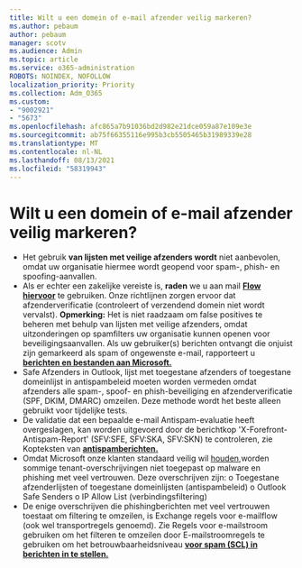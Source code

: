```yaml
---
title: Wilt u een domein of e-mail afzender veilig markeren?
ms.author: pebaum
author: pebaum
manager: scotv
ms.audience: Admin
ms.topic: article
ms.service: o365-administration
ROBOTS: NOINDEX, NOFOLLOW
localization_priority: Priority
ms.collection: Adm_O365
ms.custom:
- "9002921"
- "5673"
ms.openlocfilehash: afc865a7b91036bd2d982e21dce059a87e109e3e
ms.sourcegitcommit: ab75f66355116e995b3cb5505465b31989339e28
ms.translationtype: MT
ms.contentlocale: nl-NL
ms.lasthandoff: 08/13/2021
ms.locfileid: "58319943"
---
```

# <a name="need-to-mark-a-domain-or-email-sender-safe"></a>Wilt u een domein of e-mail afzender veilig markeren?

- Het gebruik **van lijsten met veilige afzenders wordt** niet aanbevolen, omdat uw organisatie hiermee wordt geopend voor spam-, phish- en spoofing-aanvallen.
- Als er echter een zakelijke vereiste is, **raden** we u aan mail **[Flow hiervoor](https://docs.microsoft.com/microsoft-365/security/office-365-security/create-safe-sender-lists-in-office-365?view=o365-worldwide#recommended-use-mail-flow-rules)** te gebruiken. Onze richtlijnen zorgen ervoor dat afzenderverificatie (controleert of verzendend domein niet wordt vervalst). 
    **Opmerking:** Het is niet raadzaam om false positives te beheren met behulp van lijsten met veilige afzenders, omdat uitzonderingen op spamfilters uw organisatie kunnen openen voor beveiligingsaanvallen. Als uw gebruiker(s) berichten ontvangt die onjuist zijn gemarkeerd als spam of ongewenste e-mail, rapporteert u **[berichten en bestanden aan Microsoft.](https://protection.office.com/reportsubmission)**
- Safe Afzenders in Outlook, lijst met toegestane afzenders of toegestane domeinlijst in antispambeleid moeten worden vermeden omdat afzenders alle spam-, spoof- en phish-beveiliging en afzenderverificatie (SPF, DKIM, DMARC) omzeilen.  Deze methode wordt het beste alleen gebruikt voor tijdelijke tests.
- De validatie dat een bepaalde e-mail Antispam-evaluatie heeft overgeslagen, kan worden uitgevoerd door de berichtkop 'X-Forefront-Antispam-Report' (SFV:SFE, SFV:SKA, SFV:SKN) te controleren, zie Kopteksten van **[antispamberichten.](https://docs.microsoft.com/microsoft-365/security/office-365-security/anti-spam-message-headers)**
- Omdat Microsoft onze klanten standaard veilig wil [houden,](https://docs.microsoft.com/microsoft-365/security/office-365-security/secure-by-default#exceptions)worden sommige tenant-overschrijvingen niet toegepast op malware en phishing met veel vertrouwen. Deze overschrijven zijn: o Toegestane afzenderlijsten of toegestane domeinlijsten (antispambeleid) o Outlook Safe Senders o IP Allow List (verbindingsfiltering) 
- De enige overschrijven die phishingberichten met veel vertrouwen toestaat om filtering te omzeilen, is Exchange regels voor e-mailflow (ook wel transportregels genoemd). Zie Regels voor e-mailstroom gebruiken om het filteren te omzeilen door E-mailstroomregels te gebruiken om het betrouwbaarheidsniveau **[voor spam (SCL) in berichten in te stellen.](https://docs.microsoft.com/microsoft-365/security/office-365-security/use-mail-flow-rules-to-set-the-spam-confidence-level-scl-in-messages)**